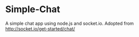 # Simple-Chat
A simple chat app using node.js and socket.io. Adopted from  http://socket.io/get-started/chat/
